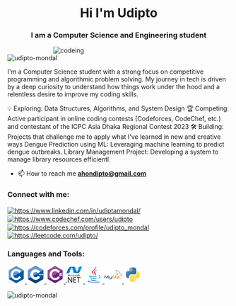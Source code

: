 
<h1 align="center">Hi I'm Udipto</h1>
<h3 align="center">I am a Computer Science and Engineering student</h3>
<img align="right" alt="codeing" width="400"src="https://user-images.githubusercontent.com/55389276/140866485-8fb1c876-9a8f-4d6a-98dc-08c4981eaf70.gif"

>
<p align="left"> <img src="https://komarev.com/ghpvc/?username=udipto-mondal&label=Profile%20views&color=0e75b6&style=flat" alt="udipto-mondal" /> </p>


I'm a Computer Science student with a strong focus on competitive programming and algorithmic problem solving. My journey in tech is driven by a deep curiosity to understand how things work under the hood and a relentless desire to improve my coding skills.

💡 Exploring: Data Structures, Algorithms, and System Design
🏆 Competing: Active participant in online coding contests (Codeforces, CodeChef, etc.) and contestant of the  ICPC Asia Dhaka Regional Contest 2023
🛠️ Building: Projects that challenge me to apply what I've learned in new and creative ways
Dengue Prediction using ML: Leveraging machine learning to predict dengue outbreaks.
Library Management Project: Developing a system to manage library resources efficientl.

- 📫 How to reach me **ahondipto@gmail.com**

<h3 align="left">Connect with me:</h3>
<p align="left">
<a href="https://linkedin.com/in/https://www.linkedin.com/in/udiptamondal/" target="blank"><img align="center" src="https://raw.githubusercontent.com/rahuldkjain/github-profile-readme-generator/master/src/images/icons/Social/linked-in-alt.svg" alt="https://www.linkedin.com/in/udiptamondal/" height="30" width="40" /></a>
<a href="https://www.codechef.com/users/https://www.codechef.com/users/udipto" target="blank"><img align="center" src="https://cdn.jsdelivr.net/npm/simple-icons@3.1.0/icons/codechef.svg" alt="https://www.codechef.com/users/udipto" height="30" width="40" /></a>
<a href="https://codeforces.com/profile/https://codeforces.com/profile/udipto_mondal" target="blank"><img align="center" src="https://raw.githubusercontent.com/rahuldkjain/github-profile-readme-generator/master/src/images/icons/Social/codeforces.svg" alt="https://codeforces.com/profile/udipto_mondal" height="30" width="40" /></a>
<a href="https://www.leetcode.com/https://leetcode.com/udipto/" target="blank"><img align="center" src="https://raw.githubusercontent.com/rahuldkjain/github-profile-readme-generator/master/src/images/icons/Social/leet-code.svg" alt="https://leetcode.com/udipto/" height="30" width="40" /></a>
</p>

<h3 align="left">Languages and Tools:</h3>
<p align="left"> <a href="https://www.cprogramming.com/" target="_blank" rel="noreferrer"> <img src="https://raw.githubusercontent.com/devicons/devicon/master/icons/c/c-original.svg" alt="c" width="40" height="40"/> </a> <a href="https://www.w3schools.com/cpp/" target="_blank" rel="noreferrer"> <img src="https://raw.githubusercontent.com/devicons/devicon/master/icons/cplusplus/cplusplus-original.svg" alt="cplusplus" width="40" height="40"/> </a> <a href="https://www.w3schools.com/cs/" target="_blank" rel="noreferrer"> <img src="https://raw.githubusercontent.com/devicons/devicon/master/icons/csharp/csharp-original.svg" alt="csharp" width="40" height="40"/> </a> <a href="https://dotnet.microsoft.com/" target="_blank" rel="noreferrer"> <img src="https://raw.githubusercontent.com/devicons/devicon/master/icons/dot-net/dot-net-original-wordmark.svg" alt="dotnet" width="40" height="40"/> </a> <a href="https://www.java.com" target="_blank" rel="noreferrer"> <img src="https://raw.githubusercontent.com/devicons/devicon/master/icons/java/java-original.svg" alt="java" width="40" height="40"/> </a> <a href="https://www.mysql.com/" target="_blank" rel="noreferrer"> <img src="https://raw.githubusercontent.com/devicons/devicon/master/icons/mysql/mysql-original-wordmark.svg" alt="mysql" width="40" height="40"/> </a> <a href="https://www.python.org" target="_blank" rel="noreferrer"> <img src="https://raw.githubusercontent.com/devicons/devicon/master/icons/python/python-original.svg" alt="python" width="40" height="40"/> </a> </p>

<p><img align="center" src="https://github-readme-stats.vercel.app/api/top-langs?username=udipto-mondal&show_icons=true&locale=en&layout=compact" alt="udipto-mondal" /></p>
